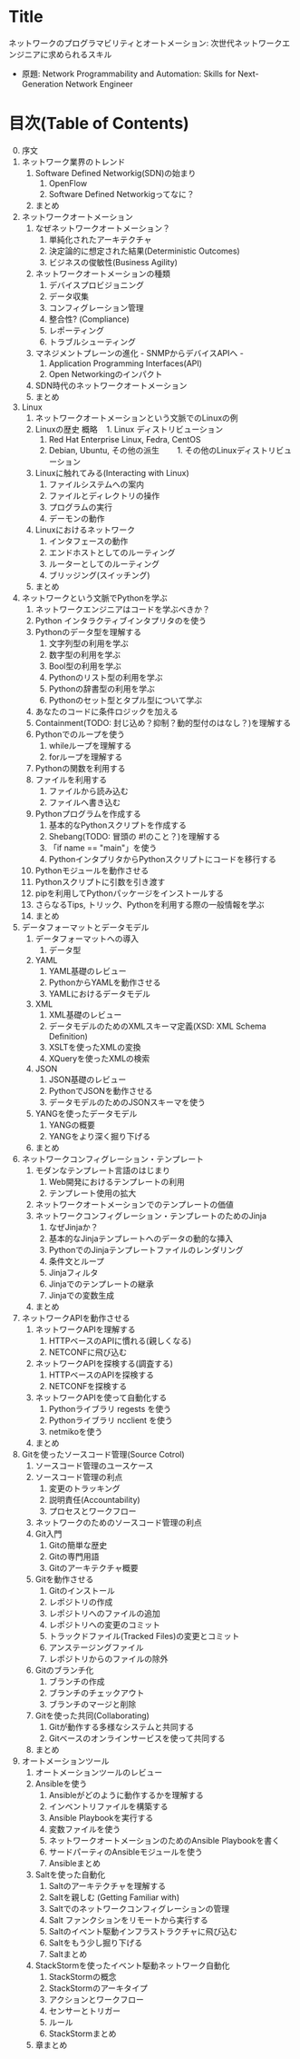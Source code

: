 # Title
ネットワークのプログラマビリティとオートメーション: 次世代ネットワークエンジニアに求められるスキル

- 原題: Network Programmability and Automation: Skills for Next-Generation Network Engineer



# 目次(Table of Contents)
0. 序文
1. ネットワーク業界のトレンド
   1. Software Defined Networkig(SDN)の始まり
      1. OpenFlow
      1. Software Defined Networkigってなに？
   1. まとめ
1. ネットワークオートメーション
   1. なぜネットワークオートメーション？
      1. 単純化されたアーキテクチャ
      1. 決定論的に想定された結果(Deterministic Outcomes)
      1. ビジネスの俊敏性(Business Agility)
    1. ネットワークオートメーションの種類
       1. デバイスプロビジョニング
       1. データ収集
       1. コンフィグレーション管理
       1. 整合性? (Compliance)
       1. レポーティング
       1. トラブルシューティング
    1. マネジメントプレーンの進化 - SNMPからデバイスAPIへ -
       1. Application Programming Interfaces(API)
       1. Open Networkingのインパクト
    1. SDN時代のネットワークオートメーション
    1. まとめ
1. Linux
    1. ネットワークオートメーションという文脈でのLinuxの例
    1. Linuxの歴史 概略
    1. Linux ディストリビューション
        1. Red Hat Enterprise Linux, Fedra, CentOS
        1. Debian, Ubuntu, その他の派生
        1. その他のLinuxディストリビューション
    1. Linuxに触れてみる(Interacting with Linux)
        1. ファイルシステムへの案内
        1. ファイルとディレクトリの操作
        1. プログラムの実行
        1. デーモンの動作
    1. Linuxにおけるネットワーク
        1. インタフェースの動作
        1. エンドホストとしてのルーティング
        1. ルーターとしてのルーティング
        1. ブリッジング(スイッチング)
    1. まとめ
1. ネットワークという文脈でPythonを学ぶ
    1. ネットワークエンジニアはコードを学ぶべきか？
    1. Python インタラクティブインタプリタのを使う
    1. Pythonのデータ型を理解する
        1. 文字列型の利用を学ぶ
        1. 数字型の利用を学ぶ
        1. Bool型の利用を学ぶ 
        1. Pythonのリスト型の利用を学ぶ
        1. Pythonの辞書型の利用を学ぶ
        1. Pythonのセット型とタプル型について学ぶ
    1. あなたのコードに条件ロジックを加える
    1. Containment(TODO: 封じ込め？抑制？動的型付のはなし？)を理解する
    1. Pythonでのループを使う
        1. whileループを理解する
        1. forループを理解する
    1. Pythonの関数を利用する
    1. ファイルを利用する
        1. ファイルから読み込む
        1. ファイルへ書き込む
    1. Pythonプログラムを作成する
        1. 基本的なPythonスクリプトを作成する
        1. Shebang(TODO: 冒頭の #!のこと？)を理解する
        1. 「if name == "main"」を使う
        1. PythonインタプリタからPythonスクリプトにコードを移行する
    1. Pythonモジュールを動作させる
    1. Pythonスクリプトに引数を引き渡す
    1. pipを利用してPythonパッケージをインストールする
    1. さらなるTips, トリック、Pythonを利用する際の一般情報を学ぶ
    1. まとめ
1. データフォーマットとデータモデル
    1. データフォーマットへの導入
        1. データ型
    1. YAML
        1. YAML基礎のレビュー
        1. PythonからYAMLを動作させる
        1. YAMLにおけるデータモデル
    1. XML
        1. XML基礎のレビュー
        1. データモデルのためのXMLスキーマ定義(XSD: XML Schema Definition)
        1. XSLTを使ったXMLの変換
        1. XQueryを使ったXMLの検索
    1. JSON
        1. JSON基礎のレビュー
        1. PythonでJSONを動作させる
        1. データモデルのためのJSONスキーマを使う
    1. YANGを使ったデータモデル
        1. YANGの概要
        1. YANGをより深く掘り下げる
    1. まとめ
1. ネットワークコンフィグレーション・テンプレート
    1. モダンなテンプレート言語のはじまり
        1. Web開発におけるテンプレートの利用
        1. テンプレート使用の拡大
    1. ネットワークオートメーションでのテンプレートの価値
    1. ネットワークコンフィグレーション・テンプレートのためのJinja
        1. なぜJinjaか？
        1. 基本的なJinjaテンプレートへのデータの動的な挿入
        1. PythonでのJinjaテンプレートファイルのレンダリング
        1. 条件文とループ
        1. Jinjaフィルタ
        1. Jinjaでのテンプレートの継承
        1. Jinjaでの変数生成
    1. まとめ
1. ネットワークAPIを動作させる
    1. ネットワークAPIを理解する
        1. HTTPベースのAPIに慣れる(親しくなる)
        1. NETCONFに飛び込む
    1. ネットワークAPIを探検する(調査する)
        1. HTTPベースのAPIを探検する
        1. NETCONFを探検する
    1. ネットワークAPIを使って自動化する
        1. Pythonライブラリ regests を使う
        1. Pythonライブラリ ncclient を使う
        1. netmikoを使う
    1. まとめ
1. Gitを使ったソースコード管理(Source Cotrol)
    1. ソースコード管理のユースケース
    1. ソースコード管理の利点
        1. 変更のトラッキング
        1. 説明責任(Accountability)
        1. プロセスとワークフロー
    1. ネットワークのためのソースコード管理の利点
    1. Git入門
        1. Gitの簡単な歴史
        1. Gitの専門用語
        1. Gitのアーキテクチャ概要
    1. Gitを動作させる
        1. Gitのインストール
        1. レポジトリの作成
        1. レポジトリへのファイルの追加
        1. レポジトリへの変更のコミット
        1. トラックドファイル(Tracked Files)の変更とコミット
        1. アンステージングファイル
        1. レポジトリからのファイルの除外
    1. Gitのブランチ化
        1. ブランチの作成
        1. ブランチのチェックアウト
        1. ブランチのマージと削除
    1. Gitを使った共同(Collaborating)
        1. Gitが動作する多様なシステムと共同する
        1. Gitベースのオンラインサービスを使って共同する
    1. まとめ
1. オートメーションツール
    1. オートメーションツールのレビュー
    1. Ansibleを使う
        1. Ansibleがどのように動作するかを理解する
        1. インベントリファイルを構築する
        1. Ansible Playbookを実行する
        1. 変数ファイルを使う
        1. ネットワークオートメーションのためのAnsible Playbookを書く
        1. サードパーティのAnsibleモジュールを使う
        1. Ansibleまとめ
    1. Saltを使った自動化
        1. Saltのアーキテクチャを理解する
        1. Saltを親しむ (Getting Familiar with)
        1. Saltでのネットワークコンフィグレーションの管理
        1. Salt ファンクションをリモートから実行する
        1. Saltのイベント駆動インフラストラクチャに飛び込む
        1. Saltをもう少し掘り下げる
        1. Saltまとめ
    1. StackStormを使ったイベント駆動ネットワーク自動化
        1. StackStormの概念
        1. StackStormのアーキタイプ
        1. アクションとワークフロー
        1. センサーとトリガー
        1. ルール
        1. StackStormまとめ
    1. 章まとめ